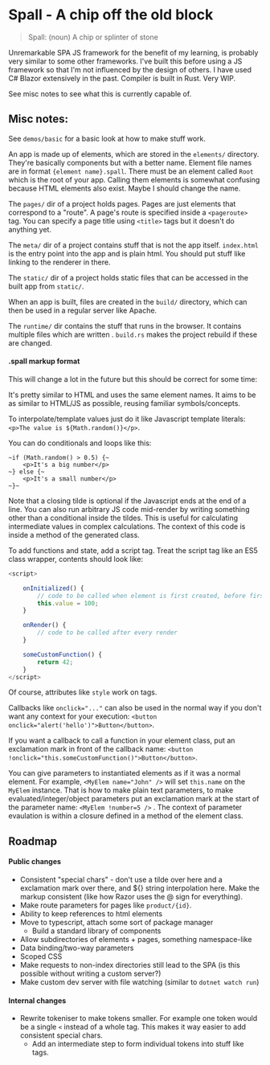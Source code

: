 # Spall - A chip off the old block

> Spall: (noun) A chip or splinter of stone

Unremarkable SPA JS framework for the benefit of my learning, is probably very similar to some other frameworks. I've built this before using a JS framework so that I'm not influenced by the design of others. I have used C# Blazor extensively in the past. Compiler is built in Rust. Very WIP.

See misc notes to see what this is currently capable of.

## Misc notes:

See `demos/basic` for a basic look at how to make stuff work.

An app is made up of elements, which are stored in the `elements/` directory. They're basically components but with a better name. Element file names are in format `{element name}.spall`. There must be an element called `Root` which is the root of your app. Calling them elements is somewhat confusing because HTML elements also exist. Maybe I should change the name.

The `pages/` dir of a project holds pages. Pages are just elements that correspond to a "route". A page's route is specified inside a `<pageroute>` tag. You can specify a page title using `<title>` tags but it doesn't do anything yet.

The `meta/` dir of a project contains stuff that is not the app itself. `index.html` is the entry point into the app and is plain html. You should put stuff like linking to the renderer in there.

The `static/` dir of a project holds static files that can be accessed in the built app from `static/`.

When an app is built, files are created in the `build/` directory, which can then be used in a regular server like Apache.

The `runtime/` dir contains the stuff that runs in the browser. It contains multiple files which are written . `build.rs` makes the project rebuild if these are changed.

#### .spall markup format

This will change a lot in the future but this should be correct for some time:

It's pretty similar to HTML and uses the same element names. It aims to be as similar to HTML/JS as possible, reusing familiar symbols/concepts.

To interpolate/template values just do it like Javascript template literals: `<p>The value is ${Math.random()}</p>`.

You can do conditionals and loops like this:
```
~if (Math.random() > 0.5) {~
    <p>It's a big number</p>
~} else {~
    <p>It's a small number</p>
~}~
```
Note that a closing tilde is optional if the Javascript ends at the end of a line. You can also run arbitrary JS code mid-render by writing something other than a conditional inside the tildes. This is useful for calculating intermediate values in complex calculations. The context of this code is inside a method of the generated class.

To add functions and state, add a script tag. Treat the script tag like an ES5 class wrapper, contents should look like:
```javascript
<script>

    onInitialized() {
        // code to be called when element is first created, before first render
        this.value = 100;
    }

    onRender() {
        // code to be called after every render
    }

    someCustomFunction() {
        return 42;
    }
</script>
```

Of course, attributes like `style` work on tags.

Callbacks like `onclick="..."` can also be used in the normal way if you don't want any context for your execution: `<button onclick="alert('hello')">Button</button>`.

If you want a callback to call a function in your element class, put an exclamation mark in front of the callback name: `<button !onclick="this.someCustomFunction()">Button</button>`.

You can give parameters to instantiated elements as if it was a normal element. For example, `<MyElem name="John" />` will set `this.name` on the `MyElem` instance. That is how to make plain text parameters, to make evaluated/integer/object parameters put an exclamation mark at the start of the parameter name: `<MyElem !number=5 />` . The context of parameter evaulation is within a closure defined in a method of the element class.

## Roadmap

#### Public changes

- Consistent "special chars" - don't use a tilde over here and a exclamation mark over there, and ${} string interpolation here. Make the markup consistent (like how Razor uses the @ sign for everything).
- Make route parameters for pages like `product/{id}`. 
- Ability to keep references to html elements
- Move to typescript, attach some sort of package manager
    - Build a standard library of components
- Allow subdirectories of elements + pages, something namespace-like
- Data binding/two-way parameters
- Scoped CSS
- Make requests to non-index directories still lead to the SPA (is this possible without writing a custom server?)
- Make custom dev server with file watching (similar to `dotnet watch run`)

#### Internal changes

- Rewrite tokeniser to make tokens smaller. For example one token would be a single `<` instead of a whole tag. This makes it way easier to add consistent special chars.
    - Add an intermediate step to form individual tokens into stuff like tags.